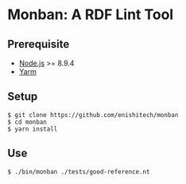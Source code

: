 # Monban: A RDF Lint Tool

## Prerequisite

* [Node.js](https://nodejs.org/) >= 8.9.4
* [Yarm](https://yarnpkg.com)

## Setup

    $ git clone https://github.com/enishitech/monban
    $ cd monban
    $ yarn install

## Use

    $ ./bin/monban ./tests/good-reference.nt
